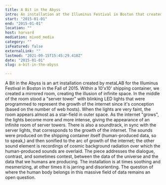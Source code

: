 ```yaml
---
title: A Bit in the Abyss
intro: An installation at the Illuminus Festival in Boston that created an infinite server room within a shipping container; viewers could hear the expanding data of the growing internet overlaid on sounds produced by the cosmos.
start: "2015-01-01"
end: "2015-01-01"
location: ""
host: harvard
mediation: mixed_media
category: ""
isFeatured: false
externalLink: ""
lastmod: "2021-09-15T15:45:29.418Z"
date: "2015-01-01"
slug: a-bit-in-the-abyss

---
```

A Bit in the Abyss is an art installation created by metaLAB for the Illuminus Festival in Boston in the Fall of 2015. Within a 10'x10' shipping container, we created a mirrored room, creating the illusion of infinite space. In the middle of the room stood a "server tower" with blinking LED lights that were programmed to represent the growth of the internet since it's conception (based on the number of web hosts). When the lights are very faint, the room appears almost as a star-field in outer space. As the internet "grows", the lights become more and more intense, giving the appearance of an infinite room of server towers. There is also a soundtrack, in sync with the server lights, that corresponds to the growth of the internet. The sounds were produced on the shipping container itself (human-produced data, so to speak,) and then sonified to the arc of growth of the internet; the other sound element is recordings of cosmic background radiation over which the human-produced sounds are overlaid. The piece addresses the dialogue, contrast, and sometimes contest, between the data of the universe and the data that we humans are producing. The installation is at times soothing and mesmerizing, at other times it is jarring and disorienting. The question of where the human body belongs in this massive field of data remains an open question.
